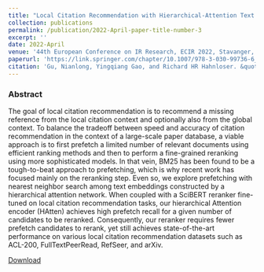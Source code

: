 ```yaml
---
title: "Local Citation Recommendation with Hierarchical-Attention Text Encoder and SciBERT-Based Reranking "
collection: publications
permalink: /publication/2022-April-paper-title-number-3
excerpt: ''
date: 2022-April
venue: '44th European Conference on IR Research, ECIR 2022, Stavanger, Norway, April 10–14, 2022, Proceedings, Part I'
paperurl: 'https://link.springer.com/chapter/10.1007/978-3-030-99736-6_19'
citation: 'Gu, Nianlong, Yingqiang Gao, and Richard HR Hahnloser. &quot;Local citation recommendation with hierarchical-attention text encoder and SciBERT-based reranking.&quot; Advances in Information Retrieval: 44th European Conference on IR Research, ECIR 2022, Stavanger, Norway, April 10–14, 2022, Proceedings, Part I. Cham: Springer International Publishing, 2022.'
---
```

### Abstract

The goal of local citation recommendation is to recommend a missing reference from the local citation context and optionally also from the global context. To balance the tradeoff between speed and accuracy of citation recommendation in the context of a large-scale paper database, a viable approach is to first prefetch a limited number of relevant documents using efficient ranking methods and then to perform a fine-grained reranking using more sophisticated models. In that vein, BM25 has been found to be a tough-to-beat approach to prefetching, which is why recent work has focused mainly on the reranking step. Even so, we explore prefetching with nearest neighbor search among text embeddings constructed by a hierarchical attention network. When coupled with a SciBERT reranker fine-tuned on local citation recommendation tasks, our hierarchical Attention encoder (HAtten) achieves high prefetch recall for a given number of candidates to be reranked. Consequently, our reranker requires fewer prefetch candidates to rerank, yet still achieves state-of-the-art performance on various local citation recommendation datasets such as ACL-200, FullTextPeerRead, RefSeer, and arXiv.

[Download](https://link.springer.com/chapter/10.1007/978-3-030-99736-6_19)
